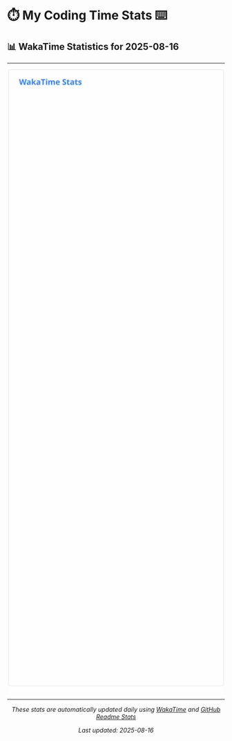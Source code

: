 # ⏱️ My Coding Time Stats ⌨️

## 📊 WakaTime Statistics for 2025-08-16

---

<div align="center">

<img src="./images/wakatime-stats-2025-08-16.svg" alt="WakaTime Stats" width="500">

</div>

---

<div align="center">

*These stats are automatically updated daily using [WakaTime](https://wakatime.com) and [GitHub Readme Stats](https://github.com/anuraghazra/github-readme-stats)*

*Last updated: 2025-08-16*
</div>
